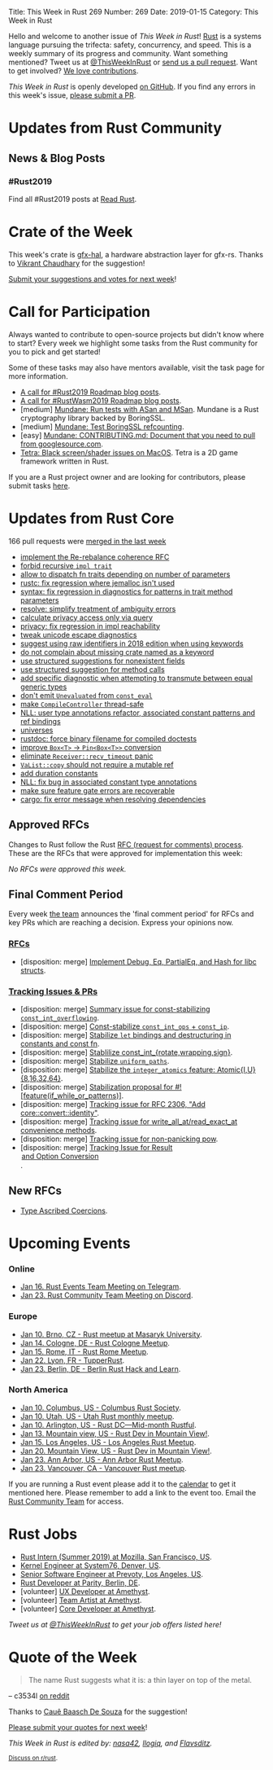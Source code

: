 Title: This Week in Rust 269
Number: 269
Date: 2019-01-15
Category: This Week in Rust

Hello and welcome to another issue of *This Week in Rust*!
[Rust](http://rust-lang.org) is a systems language pursuing the trifecta: safety, concurrency, and speed.
This is a weekly summary of its progress and community.
Want something mentioned? Tweet us at [@ThisWeekInRust](https://twitter.com/ThisWeekInRust) or [send us a pull request](https://github.com/cmr/this-week-in-rust).
Want to get involved? [We love contributions](https://github.com/rust-lang/rust/blob/master/CONTRIBUTING.md).

*This Week in Rust* is openly developed [on GitHub](https://github.com/cmr/this-week-in-rust).
If you find any errors in this week's issue, [please submit a PR](https://github.com/cmr/this-week-in-rust/pulls).

# Updates from Rust Community

## News & Blog Posts

### #Rust2019

Find all #Rust2019 posts at [Read Rust](https://readrust.net/rust-2019/).

# Crate of the Week

This week's crate is [gfx-hal](https://crates.io/crates/gfx-hal), a hardware abstraction layer for gfx-rs. Thanks to [Vikrant Chaudhary](https://users.rust-lang.org/t/crate-of-the-week/2704/476) for the suggestion!

[Submit your suggestions and votes for next week][submit_crate]!

[submit_crate]: https://users.rust-lang.org/t/crate-of-the-week/2704

# Call for Participation

Always wanted to contribute to open-source projects but didn't know where to start?
Every week we highlight some tasks from the Rust community for you to pick and get started!

Some of these tasks may also have mentors available, visit the task page for more information.

* [A call for #Rust2019 Roadmap blog posts](https://blog.rust-lang.org/2018/12/06/call-for-rust-2019-roadmap-blogposts.html).
* [A call for #RustWasm2019 Roadmap blog posts](https://rustwasm.github.io/2018/12/06/reflecting-on-rust-and-wasm-in-2018.html).
* [medium] [Mundane: Run tests with ASan and MSan](https://github.com/google/mundane/issues/15). Mundane is a Rust cryptography library backed by BoringSSL.
* [medium] [Mundane: Test BoringSSL refcounting](https://github.com/google/mundane/issues/14).
* [easy] [Mundane: CONTRIBUTING.md: Document that you need to pull from googlesource.com](https://github.com/google/mundane/issues/12).
* [Tetra: Black screen/shader issues on MacOS](https://github.com/17cupsofcoffee/tetra/issues/54). Tetra is a 2D game framework written in Rust.

If you are a Rust project owner and are looking for contributors, please submit tasks [here][guidelines].

[guidelines]: https://users.rust-lang.org/t/twir-call-for-participation/4821

# Updates from Rust Core

166 pull requests were [merged in the last week][merged]

[merged]: https://github.com/search?q=is%3Apr+org%3Arust-lang+is%3Amerged+merged%3A2018-12-31..2019-01-07

* [implement the Re-rebalance coherence RFC](https://github.com/rust-lang/rust/pull/56145)
* [forbid recursive `impl trait`](https://github.com/rust-lang/rust/pull/56074)
* [allow to dispatch fn traits depending on number of parameters](https://github.com/rust-lang/rust/pull/55986)
* [rustc: fix regression where jemalloc isn't used](https://github.com/rust-lang/rust/pull/57287)
* [syntax: fix regression in diagnostics for patterns in trait method parameters](https://github.com/rust-lang/rust/pull/57251)
* [resolve: simplify treatment of ambiguity errors](https://github.com/rust-lang/rust/pull/57199)
* [calculate privacy access only via query](https://github.com/rust-lang/rust/pull/57343)
* [privacy: fix regression in impl reachability](https://github.com/rust-lang/rust/pull/57344)
* [tweak unicode escape diagnostics](https://github.com/rust-lang/rust/pull/57210)
* [suggest using raw identifiers in 2018 edition when using keywords](https://github.com/rust-lang/rust/pull/57209)
* [do not complain about missing crate named as a keyword](https://github.com/rust-lang/rust/pull/57208)
* [use structured suggestions for nonexistent fields](https://github.com/rust-lang/rust/pull/57047)
* [use structured suggestion for method calls](https://github.com/rust-lang/rust/pull/57291)
* [add specific diagnostic when attempting to transmute between equal generic types](https://github.com/rust-lang/rust/pull/57044)
* [don't emit `Unevaluated` from `const_eval`](https://github.com/rust-lang/rust/pull/56723)
* [make `CompileController` thread-safe](https://github.com/rust-lang/rust/pull/57308)
* [NLL: user type annotations refactor, associated constant patterns and ref bindings](https://github.com/rust-lang/rust/pull/55937)
* [universes](https://github.com/rust-lang/rust/pull/55517)
* [rustdoc: force binary filename for compiled doctests](https://github.com/rust-lang/rust/pull/57338)
* [improve `Box<T>` → `Pin<Box<T>>` conversion](https://github.com/rust-lang/rust/pull/57313)
* [eliminate `Receiver::recv_timeout` panic](https://github.com/rust-lang/rust/pull/56827)
* [`VaList::copy` should not require a mutable ref](https://github.com/rust-lang/rust/pull/57311)
* [add duration constants](https://github.com/rust-lang/rust/pull/57375)
* [NLL: fix bug in associated constant type annotations](https://github.com/rust-lang/rust/pull/57304)
* [make sure feature gate errors are recoverable](https://github.com/rust-lang/rust/pull/57272)
* [cargo: fix error message when resolving dependencies](https://github.com/rust-lang/cargo/pull/6510)

## Approved RFCs

Changes to Rust follow the Rust [RFC (request for comments)
process](https://github.com/rust-lang/rfcs#rust-rfcs). These
are the RFCs that were approved for implementation this week:

*No RFCs were approved this week.*

## Final Comment Period

Every week [the team](https://www.rust-lang.org/team.html) announces the
'final comment period' for RFCs and key PRs which are reaching a
decision. Express your opinions now.

### [RFCs](https://github.com/rust-lang/rfcs/labels/final-comment-period)

* [disposition: merge] [Implement Debug, Eq, PartialEq, and Hash for libc structs](https://github.com/rust-lang/rfcs/pull/2235).

### [Tracking Issues & PRs](https://github.com/rust-lang/rust/labels/final-comment-period)

* [disposition: merge] [Summary issue for const-stabilizing `const_int_overflowing`](https://github.com/rust-lang/rust/issues/57237).
* [disposition: merge] [Const-stabilize `const_int_ops` + `const_ip`](https://github.com/rust-lang/rust/pull/57234).
* [disposition: merge] [Stabilize `let` bindings and destructuring in constants and const fn](https://github.com/rust-lang/rust/pull/57175).
* [disposition: merge] [Stablilize const_int_{rotate,wrapping,sign}](https://github.com/rust-lang/rust/pull/57105).
* [disposition: merge] [Stabilize `uniform_paths`](https://github.com/rust-lang/rust/pull/56759).
* [disposition: merge] [Stabilize the `integer_atomics` feature: Atomic{I,U}{8,16,32,64}](https://github.com/rust-lang/rust/issues/56753).
* [disposition: merge] [Stabilization proposal for #![feature(if_while_or_patterns)]](https://github.com/rust-lang/rust/issues/56212).
* [disposition: merge] [Tracking issue for RFC 2306, "Add core::convert::identity"](https://github.com/rust-lang/rust/issues/53500).
* [disposition: merge] [Tracking issue for write_all_at/read_exact_at convenience methods](https://github.com/rust-lang/rust/issues/51984).
* [disposition: merge] [Tracking issue for non-panicking pow](https://github.com/rust-lang/rust/issues/48320).
* [disposition: merge] [Tracking Issue for Result<Option> and Option<Result> Conversion](https://github.com/rust-lang/rust/issues/47338).

## New RFCs

* [Type Ascribed Coercions](https://github.com/rust-lang/rfcs/pull/2623).

# Upcoming Events

### Online

* [Jan 16. Rust Events Team Meeting on Telegram](https://t.me/joinchat/EkKINhHCgZ9llzvPidOssA).
* [Jan 23. Rust Community Team Meeting on Discord](https://discordapp.com/channels/442252698964721669/443773747350994945).

### Europe

* [Jan 10. Brno, CZ - Rust meetup at Masaryk University](https://rust-brno.github.io/).
* [Jan 14. Cologne, DE - Rust Cologne Meetup](https://www.meetup.com/RustCologne/events/vnwndpyzcbdb/).
* [Jan 15. Rome, IT - Rust Rome Meetup](https://www.meetup.com/Rust-Roma/events/257921654/).
* [Jan 22. Lyon, FR - TupperRust](https://tupperrust.github.io).
* [Jan 23. Berlin, DE - Berlin Rust Hack and Learn](https://www.meetup.com/opentechschool-berlin/events/rjgkhqyzcbfc/).

### North America

* [Jan 10. Columbus, US - Columbus Rust Society](https://www.meetup.com/columbus-rs/events/dbcfrpyzcbnb/).
* [Jan 10. Utah, US - Utah Rust monthly meetup](https://www.meetup.com/utahrust/events/255209742/).
* [Jan 10. Arlington, US - Rust DC—Mid-month Rustful](https://www.meetup.com/RustDC/events/256380444).
* [Jan 13. Mountain view, US - Rust Dev in Mountain View!](https://www.meetup.com/Rust-Dev-in-Mountain-View/events/glnfcpyzcbrb/).
* [Jan 15. Los Angeles, US - Los Angeles Rust Meetup](https://www.meetup.com/Rust-Los-Angeles/events/257872752/).
* [Jan 20. Mountain View, US - Rust Dev in Mountain View!](https://www.meetup.com/Rust-Dev-in-Mountain-View/events/glnfcpyzcbbc/).
* [Jan 23. Ann Arbor, US - Ann Arbor Rust Meetup](https://www.meetup.com/Ann-Arbor-Rust-Meetup/events/cgsskqyzcbfc/).
* [Jan 23. Vancouver, CA - Vancouver Rust meetup](https://www.meetup.com/Vancouver-Rust/events/rzszlqyzcbfc/).

If you are running a Rust event please add it to the [calendar] to get
it mentioned here. Please remember to add a link to the event too.
Email the [Rust Community Team][community] for access.

[calendar]: https://www.google.com/calendar/embed?src=apd9vmbc22egenmtu5l6c5jbfc%40group.calendar.google.com
[community]: mailto:community-team@rust-lang.org

# Rust Jobs

* [Rust Intern (Summer 2019) at Mozilla, San Francisco, US](https://careers.mozilla.org/position/gh/1480831/).
* [Kernel Engineer at System76, Denver, US](https://system76.com/careers#kernel-engineer).
* [Senior Software Engineer at Prevoty, Los Angeles, US](https://www.prevoty.com/about/careers?gh_jid=4032159002).
* [Rust Developer at Parity, Berlin, DE](https://paritytech.io/jobs/).
* [volunteer] [UX Developer at Amethyst](https://community.amethyst-engine.org/t/position-available-showcase-team-ux-developers/321).
* [volunteer] [Team Artist at Amethyst](https://community.amethyst-engine.org/t/position-available-showcase-team-artists/319).
* [volunteer] [Core Developer at Amethyst](https://community.amethyst-engine.org/t/position-available-showcase-team-core-developers/320).

*Tweet us at [@ThisWeekInRust](https://twitter.com/ThisWeekInRust) to get your job offers listed here!*

# Quote of the Week

> The name Rust suggests what it is: a thin layer on top of the metal.

– c3534l [on reddit](https://www.reddit.com/r/rust/comments/abm6hy/why_rust_is_successful_compared_with/ed1k1xl)

Thanks to [Cauê Baasch De Souza](https://users.rust-lang.org/t/twir-quote-of-the-week/328/593) for the suggestion!

[Please submit your quotes for next week](http://users.rust-lang.org/t/twir-quote-of-the-week/328)!

*This Week in Rust is edited by: [nasa42](https://github.com/nasa42), [llogiq](https://github.com/llogiq), and [Flavsditz](https://github.com/Flavsditz).*

<small>[Discuss on r/rust]().</small>
